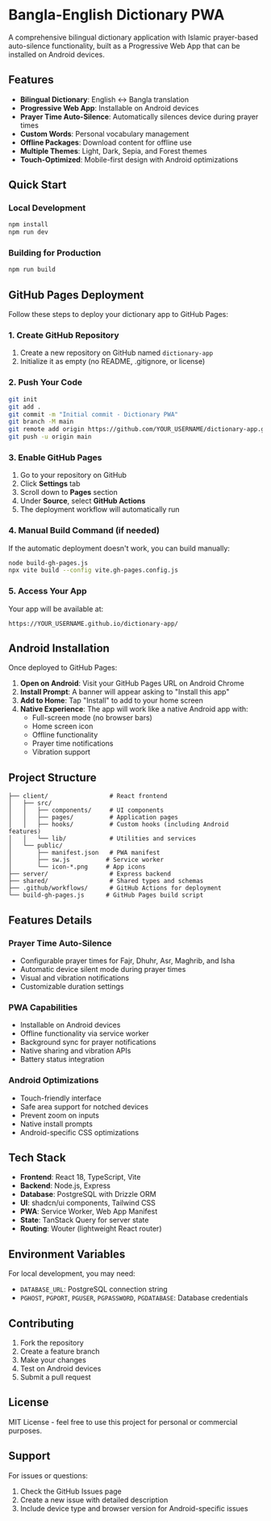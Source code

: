 # Bangla-English Dictionary PWA

A comprehensive bilingual dictionary application with Islamic prayer-based auto-silence functionality, built as a Progressive Web App that can be installed on Android devices.

## Features

- **Bilingual Dictionary**: English ↔ Bangla translation
- **Progressive Web App**: Installable on Android devices
- **Prayer Time Auto-Silence**: Automatically silences device during prayer times
- **Custom Words**: Personal vocabulary management
- **Offline Packages**: Download content for offline use
- **Multiple Themes**: Light, Dark, Sepia, and Forest themes
- **Touch-Optimized**: Mobile-first design with Android optimizations

## Quick Start

### Local Development
```bash
npm install
npm run dev
```

### Building for Production
```bash
npm run build
```

## GitHub Pages Deployment

Follow these steps to deploy your dictionary app to GitHub Pages:

### 1. Create GitHub Repository
1. Create a new repository on GitHub named `dictionary-app`
2. Initialize it as empty (no README, .gitignore, or license)

### 2. Push Your Code
```bash
git init
git add .
git commit -m "Initial commit - Dictionary PWA"
git branch -M main
git remote add origin https://github.com/YOUR_USERNAME/dictionary-app.git
git push -u origin main
```

### 3. Enable GitHub Pages
1. Go to your repository on GitHub
2. Click **Settings** tab
3. Scroll down to **Pages** section
4. Under **Source**, select **GitHub Actions**
5. The deployment workflow will automatically run

### 4. Manual Build Command (if needed)
If the automatic deployment doesn't work, you can build manually:
```bash
node build-gh-pages.js
npx vite build --config vite.gh-pages.config.js
```

### 5. Access Your App
Your app will be available at:
```
https://YOUR_USERNAME.github.io/dictionary-app/
```

## Android Installation

Once deployed to GitHub Pages:

1. **Open on Android**: Visit your GitHub Pages URL on Android Chrome
2. **Install Prompt**: A banner will appear asking to "Install this app"
3. **Add to Home**: Tap "Install" to add to your home screen
4. **Native Experience**: The app will work like a native Android app with:
   - Full-screen mode (no browser bars)
   - Home screen icon
   - Offline functionality
   - Prayer time notifications
   - Vibration support

## Project Structure

```
├── client/                 # React frontend
│   ├── src/
│   │   ├── components/     # UI components
│   │   ├── pages/          # Application pages
│   │   ├── hooks/          # Custom hooks (including Android features)
│   │   └── lib/            # Utilities and services
│   └── public/
│       ├── manifest.json   # PWA manifest
│       ├── sw.js          # Service worker
│       └── icon-*.png     # App icons
├── server/                 # Express backend
├── shared/                 # Shared types and schemas
├── .github/workflows/      # GitHub Actions for deployment
└── build-gh-pages.js      # GitHub Pages build script
```

## Features Details

### Prayer Time Auto-Silence
- Configurable prayer times for Fajr, Dhuhr, Asr, Maghrib, and Isha
- Automatic device silent mode during prayer times
- Visual and vibration notifications
- Customizable duration settings

### PWA Capabilities
- Installable on Android devices
- Offline functionality via service worker
- Background sync for prayer notifications
- Native sharing and vibration APIs
- Battery status integration

### Android Optimizations
- Touch-friendly interface
- Safe area support for notched devices
- Prevent zoom on inputs
- Native install prompts
- Android-specific CSS optimizations

## Tech Stack

- **Frontend**: React 18, TypeScript, Vite
- **Backend**: Node.js, Express
- **Database**: PostgreSQL with Drizzle ORM
- **UI**: shadcn/ui components, Tailwind CSS
- **PWA**: Service Worker, Web App Manifest
- **State**: TanStack Query for server state
- **Routing**: Wouter (lightweight React router)

## Environment Variables

For local development, you may need:
- `DATABASE_URL`: PostgreSQL connection string
- `PGHOST`, `PGPORT`, `PGUSER`, `PGPASSWORD`, `PGDATABASE`: Database credentials

## Contributing

1. Fork the repository
2. Create a feature branch
3. Make your changes
4. Test on Android devices
5. Submit a pull request

## License

MIT License - feel free to use this project for personal or commercial purposes.

## Support

For issues or questions:
1. Check the GitHub Issues page
2. Create a new issue with detailed description
3. Include device type and browser version for Android-specific issues
